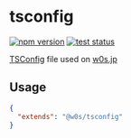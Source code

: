 # tsconfig

[![npm version](https://badge.fury.io/js/%40w0s%2Ftsconfig.svg)](https://www.npmjs.com/package/@w0s/tsconfig)
[![test status](https://github.com/SaekiTominaga/w0s/actions/workflows/typescript-test.yml/badge.svg)](https://github.com/SaekiTominaga/w0s/actions/workflows/typescript-test.yml)

[TSConfig](https://www.typescriptlang.org/tsconfig) file used on [w0s.jp](https://w0s.jp/)

## Usage

```json
{
  "extends": "@w0s/tsconfig"
}
```
